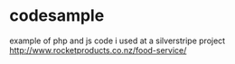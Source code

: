 # codesample
example of php and js code i used at a silverstripe project
http://www.rocketproducts.co.nz/food-service/

